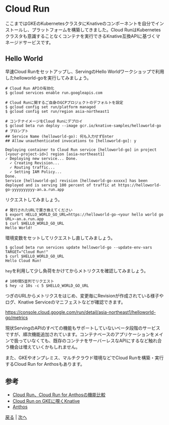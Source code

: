 # Cloud Run

ここまではGKEのKubernetesクラスタにKnativeのコンポーネントを自分でインストールし、プラットフォームを構築してきました。Cloud RunはKubernetesクラスタも意識することなくコンテナを実行できるKnative互換APIに基づくマネージドサービスです。

## Hello World

早速Cloud Runをセットアップし、ServingのHello Worldワークショップで利用したhelloworld-goを実行してみましょう。

```shell
# Cloud Run APIの有効化
$ gcloud services enable run.googleapis.com

# Cloud Runに関するご自身のGCPプロジェクトのデフォルトを設定
$ gcloud config set run/platform managed
$ gcloud config set run/region asia-northeast1

# コンテナイメージをCloud Runにデプロイ
$ gcloud beta run deploy --image gcr.io/knative-samples/helloworld-go
# プロンプト
## Service Name (helloworld-go): 何も入力せずEnter
## Allow unauthenticated invocations to [helloworld-go]: y

Deploying container to Cloud Run service [helloworld-go] in project [<your-project-id>] region [asia-northeast1]
✓ Deploying new service... Done.             
  ✓ Creating Revision...       
  ✓ Routing traffic...         
  ✓ Setting IAM Policy...      
Done.                                                                                                                        
Service [helloworld-go] revision [helloworld-go-xxxxx] has been deployed and is serving 100 percent of traffic at https://helloworld-go-yyyyyyyyyy-an.a.run.app
```

リクエストしてみましょう。

```shell
# 発行されたURLで置き換えてください
$ export HELLO_WORLD_GO_URL=https://helloworld-go-<your hello world go URL>-an.a.run.app
$ curl $HELLO_WORLD_GO_URL
Hello World!
```

環境変数をセットしてリクエストし直してみましょう。

```shell
$ gcloud beta run services update helloworld-go --update-env-vars TARGET="Cloud Run!"
$ curl $HELLO_WORLD_GO_URL
Hello Cloud Run!
```

`hey`を利用して少し負荷をかけてからメトリクスを確認してみましょう。

```shell
# 10秒間5並列でリクエスト
$ hey -z 10s -c 5 $HELLO_WORLD_GO_URL
```

つぎのURLからメトリクスをはじめ、変更毎にRevisionが作成されている様子やログ、Knative Serviceのマニフェストなどが確認できます。

https://console.cloud.google.com/run/detail/asia-northeast1/helloworld-go/metrics

現状ServingのAPIのすべての機能もサポートしていないベータ段階のサービスですが、順次機能追加されています。コンテナベースのアプリケーションをメインで扱っていなくても、既存のコンテナをサーバーレスなAPIにするなど触れ合う機会は増えていくかもしれません。

また、GKEやオンプレミス、マルチクラウド環境などでCloud Runを構築・実行するCloud Run for Anthosもあります。

## 参考

* [Cloud Run、Cloud Run for Anthosの機能比較](https://cloud.google.com/run#choose-the-platform-that-fits-you)
* [Cloud Run on GKEに覗くKnative](https://qiita.com/toshi0607/items/eeeabe81b1beac343b6b)
* [Anthos](https://cloud.google.com/anthos/)

[戻る](step3.md) | [次へ](step5.md)
